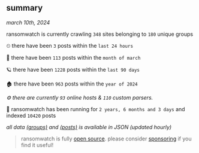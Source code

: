 
## summary
_march 10th, 2024_

ransomwatch is currently crawling `348` sites belonging to `180` unique groups

⏲ there have been `3` posts within the `last 24 hours`

🦈 there have been `113` posts within the `month of march`

🪐 there have been `1228` posts within the `last 90 days`

🏚 there have been `963` posts within the `year of 2024`

_⚙️ there are currently `93` online hosts & `110` custom parsers._

🦕 ransomwatch has been running for `2 years, 6 months and 3 days` and indexed `10420` posts

_all data  [(groups)](http://ransomwhat.telemetry.ltd/groups) and [(posts)](http://ransomwhat.telemetry.ltd/posts) is available in JSON (updated hourly)_

> ransomwatch is fully [open source](https://github.com/joshhighet/ransomwatch#ransomwatch--). please consider [sponsoring](https://github.com/sponsors/joshhighet) if you find it useful!
